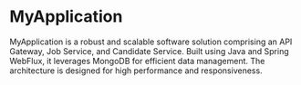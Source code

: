# MyApplication
MyApplication is a robust and scalable software solution comprising an API Gateway, Job Service, and Candidate Service. Built using Java and Spring WebFlux, it leverages MongoDB for efficient data management. The architecture is designed for high performance and responsiveness.
